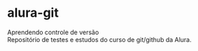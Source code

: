 # alura-git
Aprendendo controle de versão <br>
Repositório de testes e estudos do curso de git/github da Alura.
